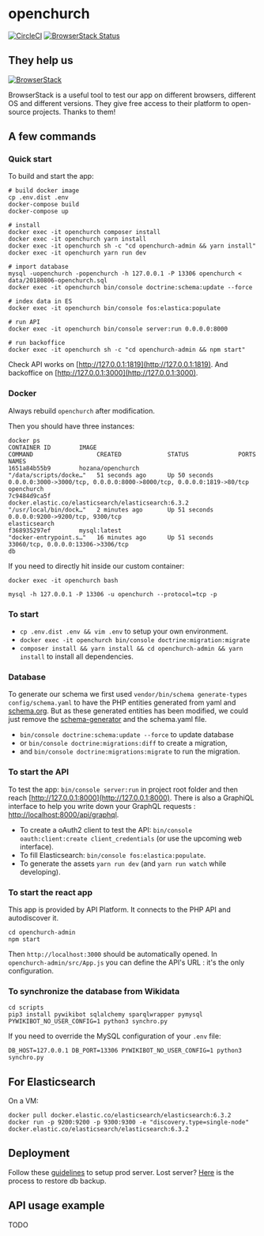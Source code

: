 # openchurch

[![CircleCI](https://circleci.com/gh/hozana/openchurch.svg?style=svg)](https://circleci.com/gh/hozana/openchurch)
[![BrowserStack Status](https://www.browserstack.com/automate/badge.svg?badge_key=ZSt3N2Rtd2hhWWZDcDhVNmNFUjAycVNjSW0rYXJIdWhINmpXODJmYVB2TT0tLWc4WjFweGtmN29Fc3AyNldaRVZycEE9PQ==--1d3f8aa35e09306748448a275969f0d8de70fa6f)](https://www.browserstack.com/automate/public-build/ZSt3N2Rtd2hhWWZDcDhVNmNFUjAycVNjSW0rYXJIdWhINmpXODJmYVB2TT0tLWc4WjFweGtmN29Fc3AyNldaRVZycEE9PQ==--1d3f8aa35e09306748448a275969f0d8de70fa6f)

## They help us

[![](https://marker.io/vendor/img/logo/browserstack-logo.svg "BrowserStack")](https://www.browserstack.com/)

BrowserStack is a useful tool to test our app on different browsers, different OS and different versions. They give free access to their platform to open-source projects. Thanks to them!

## A few commands

### Quick start

To build and start the app:

```
# build docker image
cp .env.dist .env
docker-compose build
docker-compose up

# install
docker exec -it openchurch composer install
docker exec -it openchurch yarn install
docker exec -it openchurch sh -c "cd openchurch-admin && yarn install"
docker exec -it openchurch yarn run dev

# import database
mysql -uopenchurch -popenchurch -h 127.0.0.1 -P 13306 openchurch < data/20180806-openchurch.sql
docker exec -it openchurch bin/console doctrine:schema:update --force

# index data in ES
docker exec -it openchurch bin/console fos:elastica:populate

# run API
docker exec -it openchurch bin/console server:run 0.0.0.0:8000

# run backoffice
docker exec -it openchurch sh -c "cd openchurch-admin && npm start"
```

Check API works on [http://127.0.0.1:1819](http://127.0.0.1:1819). And backoffice on [http://127.0.0.1:3000](http://127.0.0.1:3000).


### Docker

Always rebuild `openchurch` after modification.

Then you should have three instances:

```
docker ps
CONTAINER ID        IMAGE                                                 COMMAND                  CREATED             STATUS              PORTS                                                                NAMES
1651a84b55b9        hozana/openchurch                                     "/data/scripts/docke…"   51 seconds ago      Up 50 seconds       0.0.0.0:3000->3000/tcp, 0.0.0.0:8000->8000/tcp, 0.0.0.0:1819->80/tcp openchurch
7c9484d9ca5f        docker.elastic.co/elasticsearch/elasticsearch:6.3.2   "/usr/local/bin/dock…"   2 minutes ago       Up 51 seconds       0.0.0.0:9200->9200/tcp, 9300/tcp                                     elasticsearch
f368935297ef        mysql:latest                                          "docker-entrypoint.s…"   16 minutes ago      Up 51 seconds       33060/tcp, 0.0.0.0:13306->3306/tcp                                   db
```

If you need to directly hit inside our custom container:

```
docker exec -it openchurch bash
```

```
mysql -h 127.0.0.1 -P 13306 -u openchurch --protocol=tcp -p
```

### To start

- `cp .env.dist .env && vim .env` to setup your own environment.
- `docker exec -it openchurch bin/console doctrine:migration:migrate`
- `composer install && yarn install && cd openchurch-admin && yarn install` to install all dependencies.

### Database

To generate our schema we first used `vendor/bin/schema generate-types config/schema.yaml` to have the PHP entities generated from yaml and [schema.org](https://schema.org/Church). But as these generated entities has been modified, we could just remove the [schema-generator](https://api-platform.com/docs/schema-generator/configuration/) and the schema.yaml file.

- `bin/console doctrine:schema:update --force` to update database
- or `bin/console doctrine:migrations:diff` to create a migration,
- and `bin/console doctrine:migrations:migrate` to run the migration.

### To start the API

To test the app: `bin/console server:run` in project root folder and then reach [http://127.0.0.1:8000](http://127.0.0.1:8000). There is also a GraphiQL interface to help you write down your GraphQL requests : [http://localhost:8000/api/graphql](http://localhost:8000/api/graphql).

- To create a oAuth2 client to test the API: `bin/console oauth:client:create client_credentials` (or use the upcoming web interface).
- To fill Elasticsearch: `bin/console fos:elastica:populate`.
- To generate the assets `yarn run dev` (and `yarn run watch` while developing).

### To start the react app

This app is provided by API Platform. It connects to the PHP API and autodiscover it.

```
cd openchurch-admin
npm start
```

Then `http://localhost:3000` should be automatically opened.
In `openchurch-admin/src/App.js` you can define the API's URL : it's the only configuration.

### To synchronize the database from Wikidata

```
cd scripts
pip3 install pywikibot sqlalchemy sparqlwrapper pymysql
PYWIKIBOT_NO_USER_CONFIG=1 python3 synchro.py
```

If you need to override the MySQL configuration of your `.env` file:

```
DB_HOST=127.0.0.1 DB_PORT=13306 PYWIKIBOT_NO_USER_CONFIG=1 python3 synchro.py
```

## For Elasticsearch

On a VM:

```
docker pull docker.elastic.co/elasticsearch/elasticsearch:6.3.2
docker run -p 9200:9200 -p 9300:9300 -e "discovery.type=single-node" docker.elastic.co/elasticsearch/elasticsearch:6.3.2
```

## Deployment

Follow these [guidelines](./docs/setup_openchurch_server.md) to setup prod server. Lost server? [Here](./docs/restore_backup.md) is the process to restore db backup.

## API usage example

TODO
